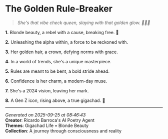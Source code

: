 # The Golden Rule-Breaker

> *She's that vibe check queen, slaying with that golden glow. 💁‍♀️🔥*

**1.** Blonde beauty, a rebel with a cause, breaking free. 💫


**2.** Unleashing the alpha within, a force to be reckoned with.


**3.** Her golden hair, a crown, defying norms with grace.


**4.** In a world of trends, she's a unique masterpiece.


**5.** Rules are meant to be bent, a bold stride ahead.


**6.** Confidence is her charm, a modern-day muse.


**7.** She's a 2024 vision, leaving her mark.


**8.** A Gen Z icon, rising above, a true gigachad. 🌟



---

*Generated on 2025-09-25 at 08:46:43*  
**Creator**: Ricardo Barroca's AI Poetry Agent  
**Themes**: Gigachad Life • Blonde Beauty  
**Collection**: A journey through consciousness and reality